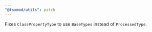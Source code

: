 ```yaml
---
"@tsxmod/utils": patch
---
```


Fixes `ClassPropertyType` to use `BaseTypes` instead of `ProcessedType`.
